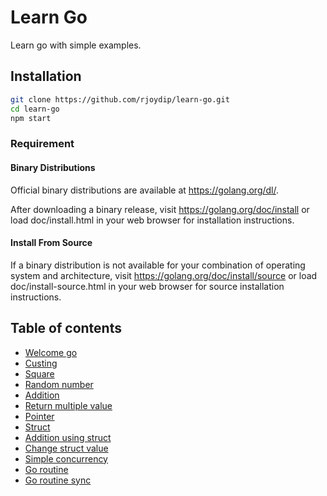 # Learn Go

Learn go with simple examples.

## Installation

```sh
git clone https://github.com/rjoydip/learn-go.git
cd learn-go
npm start
```

### Requirement

#### Binary Distributions

Official binary distributions are available at https://golang.org/dl/.

After downloading a binary release, visit https://golang.org/doc/install
or load doc/install.html in your web browser for installation
instructions.

#### Install From Source

If a binary distribution is not available for your combination of
operating system and architecture, visit
https://golang.org/doc/install/source or load doc/install-source.html
in your web browser for source installation instructions.

## Table of contents

- [Welcome go](examples/welcome.go)
- [Custing](examples/custing.go)
- [Square](examples/square.go)
- [Random number](examples/random.go)
- [Addition](examples/add.go)
- [Return multiple value](examples/return_mutiple_value.go)
- [Pointer](examples/pointer.go)
- [Struct](examples/struct.go)
- [Addition using struct](examples/add_using_stuct.go)
- [Change struct value](examples/change_struct_value.go)
- [Simple concurrency](examples/simple_concurrency.go)
- [Go routine](examples/goroutine.go)
- [Go routine sync](examples/goroutine_sync.go)